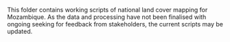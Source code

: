 This folder contains working scripts of national land cover mapping for Mozambique. As the data and processing have not been finalised with ongoing seeking for feedback from stakeholders, the current scripts may be updated.  
